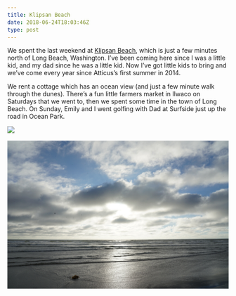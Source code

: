 ```yaml
---
title: Klipsan Beach
date: 2018-06-24T18:03:46Z
type: post
---
```


We spent the last weekend at [Klipsan Beach](http://klipsanbeachcottages.com), which is just a few minutes north of Long Beach, Washington. I’ve been coming here since I was a little kid, and my dad since he was a little kid. Now I’ve got little kids to bring and we’ve come every year since Atticus’s first summer in 2014.

We rent a cottage which has an ocean view (and just a few minute walk through the dunes). There’s a fun little farmers market in Ilwaco on Saturdays that we went to, then we spent some time in the town of Long Beach. On Sunday, Emily and I went golfing with Dad at Surfside just up the road in Ocean Park.

![](assets/DSC05982.jpg)

![](assets/DSC05936.jpg)